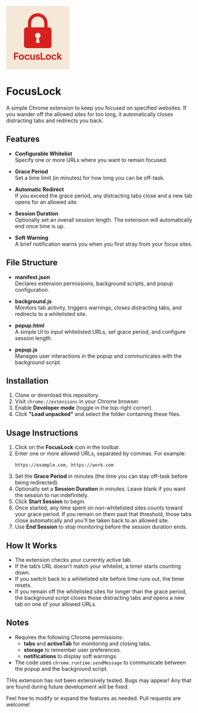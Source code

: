 <img src="icon.png" alt="[icon]" width="170" height="170"/>

# FocusLock

A simple Chrome extension to keep you focused on specified websites. If you wander off the allowed sites for too long, it automatically closes distracting tabs and redirects you back.

## Features

- **Configurable Whitelist**  
  Specify one or more URLs where you want to remain focused.

- **Grace Period**  
  Set a time limit (in minutes) for how long you can be off-task.

- **Automatic Redirect**  
  If you exceed the grace period, any distracting tabs close and a new tab opens for an allowed site.

- **Session Duration**  
  Optionally set an overall session length. The extension will automatically end once time is up.

- **Soft Warning**  
  A brief notification warns you when you first stray from your focus sites.

## File Structure

- **manifest.json**  
  Declares extension permissions, background scripts, and popup configuration.

- **background.js**  
  Monitors tab activity, triggers warnings, closes distracting tabs, and redirects to a whitelisted site.

- **popup.html**  
  A simple UI to input whitelisted URLs, set grace period, and configure session length.

- **popup.js**  
  Manages user interactions in the popup and communicates with the background script.

## Installation

1. Clone or download this repository.
2. Visit `chrome://extensions` in your Chrome browser.
3. Enable **Developer mode** (toggle in the top-right corner).
4. Click **"Load unpacked"** and select the folder containing these files.

## Usage Instructions

1. Click on the **FocusLock** icon in the toolbar.
2. Enter one or more allowed URLs, separated by commas. For example:
   ```
   https://example.com, https://work.com
   ```
3. Set the **Grace Period** in minutes (the time you can stay off-task before being redirected).
4. Optionally set a **Session Duration** in minutes. Leave blank if you want the session to run indefinitely.
5. Click **Start Session** to begin.
6. Once started, any time spent on non-whitelisted sites counts toward your grace period. If you remain on them past that threshold, those tabs close automatically and you’ll be taken back to an allowed site.
7. Use **End Session** to stop monitoring before the session duration ends.

## How It Works

- The extension checks your currently active tab.  
- If the tab’s URL doesn’t match your whitelist, a timer starts counting down.  
- If you switch back to a whitelisted site before time runs out, the timer resets.  
- If you remain off the whitelisted sites for longer than the grace period, the background script closes those distracting tabs and opens a new tab on one of your allowed URLs.

## Notes

- Requires the following Chrome permissions:
  - **tabs** and **activeTab** for monitoring and closing tabs.
  - **storage** to remember user preferences.
  - **notifications** to display soft warnings.
- The code uses `chrome.runtime.sendMessage` to communicate between the popup and the background script.

THis extension has not been extensively tested. Bugs may appear! Any that are found during future development will be fixed.

Feel free to modify or expand the features as needed. Pull requests are welcome!

